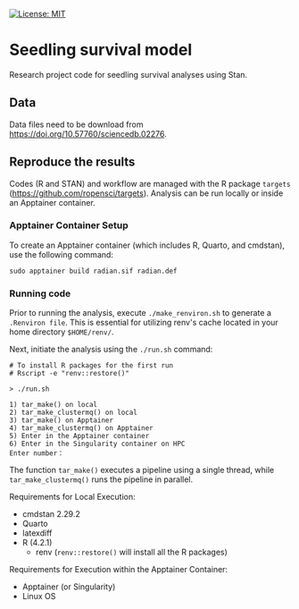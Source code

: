 [![License: MIT](https://img.shields.io/badge/License-MIT-yellow.svg)](https://opensource.org/licenses/MIT)

# Seedling survival model

Research project code for seedling survival analyses using Stan.

## Data

Data files need to be download from <https://doi.org/10.57760/sciencedb.02276>.

## Reproduce the results

Codes (R and STAN) and workflow are managed with the R package `targets` (https://github.com/ropensci/targets).
Analysis can be run locally or inside an Apptainer container.

### Apptainer Container Setup

To create an Apptainer container (which includes R, Quarto, and cmdstan), use the following command:

```
sudo apptainer build radian.sif radian.def
```

### Running code

Prior to running the analysis, execute `./make_renviron.sh` to generate a `.Renviron file`.
This is essential for utilizing renv's cache located in your home directory `$HOME/renv/`.

Next, initiate the analysis using the `./run.sh` command:

```
# To install R packages for the first run
# Rscript -e "renv::restore()"

> ./run.sh

1) tar_make() on local
2) tar_make_clustermq() on local
3) tar_make() on Apptainer
4) tar_make_clustermq() on Apptainer
5) Enter in the Apptainer container
6) Enter in the Singularity container on HPC
Enter number：
```

The function `tar_make()` executes a pipeline using a single thread, while `tar_make_clustermq()` runs the pipeline in parallel.

Requirements for Local Execution:

- cmdstan 2.29.2
- Quarto
- latexdiff
- R (4.2.1)
	- renv (`renv::restore()` will install all the R packages)

Requirements for Execution within the Apptainer Container:

- Apptainer (or Singularity)
- Linux OS
